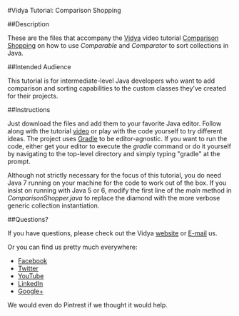 #Vidya Tutorial: Comparison Shopping

##Description

These are the files that accompany the [Vidya](http://www.vidyasource.com) video tutorial 
[Comparison Shopping](https://www.youtube.com/channel/UC24LVc8Bb65SF6LW-SLog9A) on how to use *Comparable* and
*Comparator* to sort collections in Java.


##Intended Audience

This tutorial is for intermediate-level Java developers who want to add comparison and sorting capabilities to the
custom classes they’ve created for their projects.


##Instructions

Just download the files and add them to your favorite Java editor. Follow along with the tutorial [video](https://www.youtube.com/channel/UC24LVc8Bb65SF6LW-SLog9A)
or play with the code yourself to try different ideas. The project uses [Gradle](http://www.gradle.org/) to be editor-agnostic. 
If you want to run the code, either get your editor to execute the *gradle* command or do it yourself by navigating
to the top-level directory and simply typing "gradle" at the prompt.

Although not strictly necessary for the focus of this tutorial, you do need Java 7 running on your machine for the code to work
out of the box. If you insist on running with Java 5 or 6, modify the first line of the *main* method in
*ComparisonShopper.java* to replace the diamond with the more verbose generic collection instantiation.

##Questions?

If you have questions, please check out the Vidya [website](http://www.vidyasource.com) or [E-mail](mailto:info@vidyasource.com) us.

Or you can find us pretty much everywhere:

* [Facebook](https://www.facebook.com/pages/Vidya-LLC/514602035285438)
* [Twitter](https://twitter.com/VidyaLLC)
* [YouTube](https://www.youtube.com/channel/UC24LVc8Bb65SF6LW-SLog9A)
* [LinkedIn](http://www.linkedin.com/company/3285099?trk=prof-exp-company-name)
* [Google+](https://plus.google.com/111776360900546019228)

We would even do Pintrest if we thought it would help.
